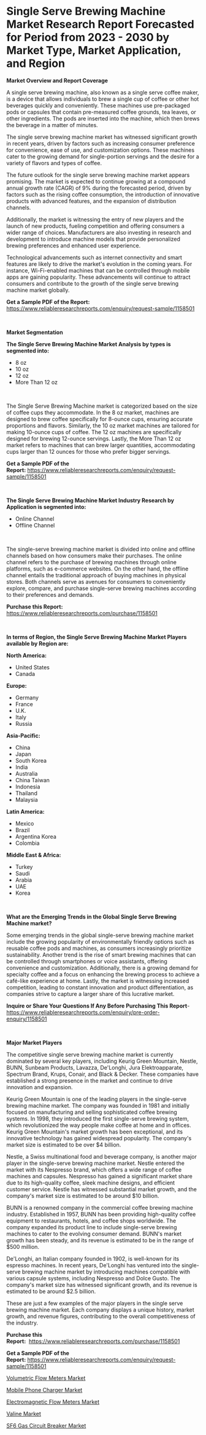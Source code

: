 <p><h1>Single Serve Brewing Machine Market Research Report Forecasted for Period from 2023 -  2030 by Market Type, Market Application, and Region</h1></p><p><strong>Market Overview and Report Coverage</strong></p>
<p><p>A single serve brewing machine, also known as a single serve coffee maker, is a device that allows individuals to brew a single cup of coffee or other hot beverages quickly and conveniently. These machines use pre-packaged pods or capsules that contain pre-measured coffee grounds, tea leaves, or other ingredients. The pods are inserted into the machine, which then brews the beverage in a matter of minutes. </p><p>The single serve brewing machine market has witnessed significant growth in recent years, driven by factors such as increasing consumer preference for convenience, ease of use, and customization options. These machines cater to the growing demand for single-portion servings and the desire for a variety of flavors and types of coffee. </p><p>The future outlook for the single serve brewing machine market appears promising. The market is expected to continue growing at a compound annual growth rate (CAGR) of 9% during the forecasted period, driven by factors such as the rising coffee consumption, the introduction of innovative products with advanced features, and the expansion of distribution channels. </p><p>Additionally, the market is witnessing the entry of new players and the launch of new products, fueling competition and offering consumers a wider range of choices. Manufacturers are also investing in research and development to introduce machine models that provide personalized brewing preferences and enhanced user experience. </p><p>Technological advancements such as internet connectivity and smart features are likely to drive the market's evolution in the coming years. For instance, Wi-Fi-enabled machines that can be controlled through mobile apps are gaining popularity. These advancements will continue to attract consumers and contribute to the growth of the single serve brewing machine market globally.</p></p>
<p><strong>Get a Sample PDF of the Report:</strong> <a href="https://www.reliableresearchreports.com/enquiry/request-sample/1158501">https://www.reliableresearchreports.com/enquiry/request-sample/1158501</a></p>
<p>&nbsp;</p>
<p><strong>Market Segmentation</strong></p>
<p><strong>The Single Serve Brewing Machine Market Analysis by types is segmented into:</strong></p>
<p><ul><li>8 oz</li><li>10 oz</li><li>12 oz</li><li>More Than 12 oz</li></ul></p>
<p>&nbsp;</p>
<p><p>The Single Serve Brewing Machine market is categorized based on the size of coffee cups they accommodate. In the 8 oz market, machines are designed to brew coffee specifically for 8-ounce cups, ensuring accurate proportions and flavors. Similarly, the 10 oz market machines are tailored for making 10-ounce cups of coffee. The 12 oz machines are specifically designed for brewing 12-ounce servings. Lastly, the More Than 12 oz market refers to machines that can brew larger quantities, accommodating cups larger than 12 ounces for those who prefer bigger servings.</p></p>
<p><strong>Get a Sample PDF of the Report:</strong>&nbsp;<a href="https://www.reliableresearchreports.com/enquiry/request-sample/1158501">https://www.reliableresearchreports.com/enquiry/request-sample/1158501</a></p>
<p>&nbsp;</p>
<p><strong>The Single Serve Brewing Machine Market Industry Research by Application is segmented into:</strong></p>
<p><ul><li>Online Channel</li><li>Offline Channel</li></ul></p>
<p>&nbsp;</p>
<p><p>The single-serve brewing machine market is divided into online and offline channels based on how consumers make their purchases. The online channel refers to the purchase of brewing machines through online platforms, such as e-commerce websites. On the other hand, the offline channel entails the traditional approach of buying machines in physical stores. Both channels serve as avenues for consumers to conveniently explore, compare, and purchase single-serve brewing machines according to their preferences and demands.</p></p>
<p><strong>Purchase this Report:</strong>&nbsp; <a href="https://www.reliableresearchreports.com/purchase/1158501">https://www.reliableresearchreports.com/purchase/1158501</a></p>
<p>&nbsp;</p>
<p><strong>In terms of Region, the Single Serve Brewing Machine Market Players available by Region are:</strong></p>
<p>
    <p> <strong> North America: </strong>
        <ul>
            <li>United States</li>
            <li>Canada</li>
        </ul>
        </p> 
    <p> <strong> Europe: </strong>
        <ul>
            <li>Germany</li>
            <li>France</li>
            <li>U.K.</li>
            <li>Italy</li>
            <li>Russia</li>
        </ul>
        </p> 
    <p> <strong> Asia-Pacific: </strong>
        <ul>
            <li>China</li>
            <li>Japan</li>
            <li>South Korea</li>
            <li>India</li>
            <li>Australia</li>
            <li>China Taiwan</li>
            <li>Indonesia</li>
            <li>Thailand</li>
            <li>Malaysia</li>
        </ul>
        </p> 
    <p> <strong> Latin America: </strong>
        <ul>
            <li>Mexico</li>
            <li>Brazil</li>
            <li>Argentina Korea</li>
            <li>Colombia</li>
        </ul>
        </p> 
    <p> <strong> Middle East & Africa: </strong>
        <ul>
            <li>Turkey</li>
            <li>Saudi</li>
            <li>Arabia</li>
            <li>UAE</li>
            <li>Korea</li>
        </ul>
    </p>
    </p>
<p>&nbsp;</p>
<p><strong>What are the Emerging Trends in the Global Single Serve Brewing Machine market?</strong></p>
<p><p>Some emerging trends in the global single-serve brewing machine market include the growing popularity of environmentally friendly options such as reusable coffee pods and machines, as consumers increasingly prioritize sustainability. Another trend is the rise of smart brewing machines that can be controlled through smartphones or voice assistants, offering convenience and customization. Additionally, there is a growing demand for specialty coffee and a focus on enhancing the brewing process to achieve a café-like experience at home. Lastly, the market is witnessing increased competition, leading to constant innovation and product differentiation, as companies strive to capture a larger share of this lucrative market.</p></p>
<p><strong>Inquire or Share Your Questions If Any Before Purchasing This Report</strong>- <a href="https://www.reliableresearchreports.com/enquiry/pre-order-enquiry/1158501">https://www.reliableresearchreports.com/enquiry/pre-order-enquiry/1158501</a></p>
<p>&nbsp;</p>
<p><strong>Major Market Players</strong></p>
<p><p>The competitive single serve brewing machine market is currently dominated by several key players, including Keurig Green Mountain, Nestle, BUNN, Sunbeam Products, Lavazza, De'Longhi, Jura Elektroapparate, Spectrum Brand, Krups, Conair, and Black & Decker. These companies have established a strong presence in the market and continue to drive innovation and expansion.</p><p>Keurig Green Mountain is one of the leading players in the single-serve brewing machine market. The company was founded in 1981 and initially focused on manufacturing and selling sophisticated coffee brewing systems. In 1998, they introduced the first single-serve brewing system, which revolutionized the way people make coffee at home and in offices. Keurig Green Mountain's market growth has been exceptional, and its innovative technology has gained widespread popularity. The company's market size is estimated to be over $4 billion.</p><p>Nestle, a Swiss multinational food and beverage company, is another major player in the single-serve brewing machine market. Nestle entered the market with its Nespresso brand, which offers a wide range of coffee machines and capsules. Nespresso has gained a significant market share due to its high-quality coffee, sleek machine designs, and efficient customer service. Nestle has witnessed substantial market growth, and the company's market size is estimated to be around $10 billion.</p><p>BUNN is a renowned company in the commercial coffee brewing machine industry. Established in 1957, BUNN has been providing high-quality coffee equipment to restaurants, hotels, and coffee shops worldwide. The company expanded its product line to include single-serve brewing machines to cater to the evolving consumer demand. BUNN's market growth has been steady, and its revenue is estimated to be in the range of $500 million.</p><p>De'Longhi, an Italian company founded in 1902, is well-known for its espresso machines. In recent years, De'Longhi has ventured into the single-serve brewing machine market by introducing machines compatible with various capsule systems, including Nespresso and Dolce Gusto. The company's market size has witnessed significant growth, and its revenue is estimated to be around $2.5 billion.</p><p>These are just a few examples of the major players in the single serve brewing machine market. Each company displays a unique history, market growth, and revenue figures, contributing to the overall competitiveness of the industry.</p></p>
<p><strong>Purchase this Report:</strong>&nbsp;&nbsp;<a href="https://www.reliableresearchreports.com/purchase/1158501">https://www.reliableresearchreports.com/purchase/1158501</a></p>
<p></p>
<p><strong>Get a Sample PDF of the Report:</strong>&nbsp;<a href="https://www.reliableresearchreports.com/enquiry/request-sample/1158501">https://www.reliableresearchreports.com/enquiry/request-sample/1158501</a></p>
<p><p><a href="https://medium.com/@tanaysamar7412/volumetric-flow-meters-market-size-growth-forecast-2023-2030-e1ef20ba4436">Volumetric Flow Meters Market</a></p><p><a href="https://www.linkedin.com/pulse/mobile-phone-charger-market-insights-players-forecast-till-c0u4e/">Mobile Phone Charger Market</a></p><p><a href="https://medium.com/@hugthess010/electromagnetic-flow-meters-market-size-growth-forecast-2023-2030-908f4b78cd75">Electromagnetic Flow Meters Market</a></p><p><a href="https://www.linkedin.com/pulse/valine-market-share-amp-new-trends-analysis-report-type-j0voe/">Valine Market</a></p><p><a href="https://www.linkedin.com/pulse/decoding-sf6-gas-circuit-breaker-market-deep-dive-latest-gbfde/">SF6 Gas Circuit Breaker Market</a></p></p>